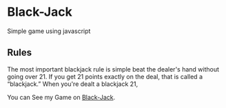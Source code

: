 # Black-Jack
Simple game using javascript

## Rules
The most important blackjack rule is simple
beat the dealer's hand without going over 21. If you get 21 points exactly on the deal, that is called a “blackjack.” When you're dealt a blackjack 21,

You can See my Game on  [Black-Jack](https://bhavyabhut.github.io/Calculator/).
